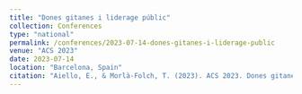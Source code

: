 ```yaml
---
title: "Dones gitanes i liderage públic"
collection: Conferences
type: "national"
permalink: /conferences/2023-07-14-dones-gitanes-i-liderage-public
venue: "ACS 2023"
date: 2023-07-14
location: "Barcelona, Spain"
citation: "Aiello, E., & Morlà-Folch, T. (2023). ACS 2023. Dones gitanes i liderage públic (12-14 de juliol. Barcelona)"
---
```


